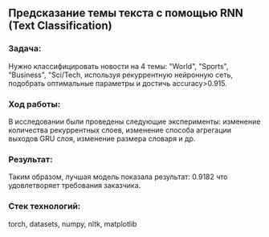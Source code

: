 ## Предсказание темы текста с помощью RNN (Text Classification) 

### Задача: 
Нужно классифицировать новости на 4 темы: "World", "Sports", "Business", "Sci/Tech, используя рекуррентную нейронную сеть, подобрать оптимальные параметры и достичь accuracy>0.915. 

### Ход работы: 
В исследовании были проведены следующие эксперименты: изменение количества рекуррентных слоев, изменение способа агрегации выходов GRU слоя, изменение размера словаря и др. 

### Результат:
Таким образом, лучшая модель показала результат: 0.9182 что удовлетворяет требования заказчика.

### Стек технологий:
torch, datasets, numpy, nltk, matplotlib
